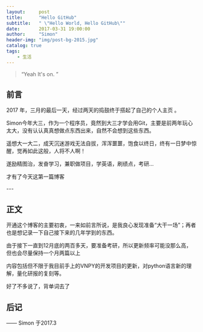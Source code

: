 ```yaml
---
layout:     post
title:      "Hello GitHub"
subtitle:   " \"Hello World, Hello GitHub\""
date:       2017-03-31 19:00:00
author:     "Simon"
header-img: "img/post-bg-2015.jpg"
catalog: true
tags:
    - 生活
---
```


> “Yeah It's on. ”


## 前言


2017 年，三月的最后一天，经过两天的捣鼓终于搭起了自己的个人主页 。


Simon今年大三，作为一个程序员，竟然到大三才学会用Git，主要是前两年玩心太大，没有认认真真想做点东西出来，自然不会想到这些东西。

遥想大一大二，成天沉迷游戏无法自拔，浑浑噩噩，饱食以终日，终有一日梦中惊醒，觉再如此这般，人将不人啊！
	
遂励精图治，发奋学习，兼职做项目，学英语，刷绩点，考研...
	
才有了今天这第一篇博客


<p id = "build"></p>
---

## 正文

开通这个博客的主要初衷，一来如前言所说，是我良心发现准备“大干一场”；再者也是想记录一下自己接下来的几年学到的东西。
	
由于接下一直到12月底的两百多天，要准备考研，所以更新频率可能没那么高，但也会尽量保持一个月两篇以上
	
内容包括但不限于我目前手上的VNPY的开发项目的更新，对python语言新的理解，量化研报的复刻等。

好了不多说了，背单词去了

## 后记


—— Simon 于2017.3


